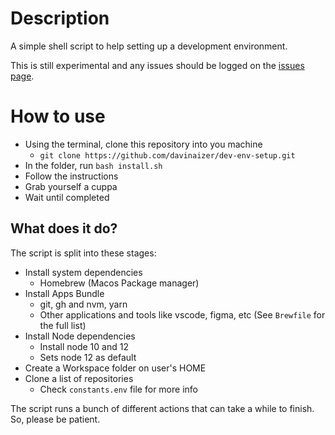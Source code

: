 # Description

A simple shell script to help setting up a development environment.

This is still experimental and any issues should be logged on the [issues page](../../issues).

# How to use

- Using the terminal, clone this repository into you machine
  - `git clone https://github.com/davinaizer/dev-env-setup.git`
- In the folder, run `bash install.sh`
- Follow the instructions
- Grab yourself a cuppa
- Wait until completed

## What does it do?

The script is split into these stages:

- Install system dependencies
  - Homebrew (Macos Package manager)
- Install Apps Bundle
  - git, gh and nvm, yarn
  - Other applications and tools like vscode, figma, etc (See `Brewfile` for the full list)
- Install Node dependencies
  - Install node 10 and 12
  - Sets node 12 as default
- Create a Workspace folder on user's HOME
- Clone a list of repositories
  - Check `constants.env` file for more info

The script runs a bunch of different actions that can take a while to finish. So, please be patient.
